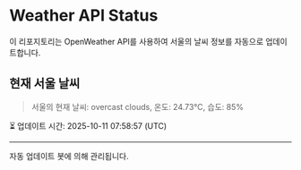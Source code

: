 
# Weather API Status

이 리포지토리는 OpenWeather API를 사용하여 서울의 날씨 정보를 자동으로 업데이트합니다.

## 현재 서울 날씨
> 서울의 현재 날씨: overcast clouds, 온도: 24.73°C, 습도: 85%

⏳ 업데이트 시간: 2025-10-11 07:58:57 (UTC)

---
자동 업데이트 봇에 의해 관리됩니다.
